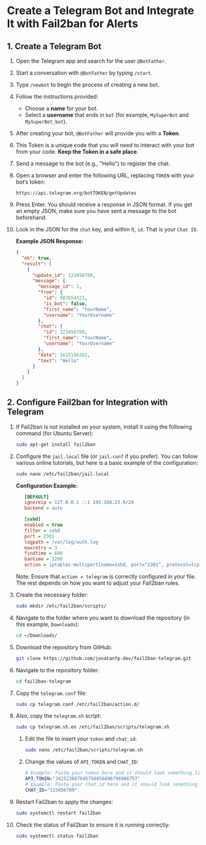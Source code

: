 # Create a Telegram Bot and Integrate It with Fail2ban for Alerts

## 1. Create a Telegram Bot

1. Open the Telegram app and search for the user `@BotFather`.
2. Start a conversation with `@BotFather` by typing `/start`.
3. Type `/newbot` to begin the process of creating a new bot.
4. Follow the instructions provided:
   - Choose a **name** for your bot.
   - Select a **username** that ends in `bot` (for example, `MySuperBot` and `MySuperBot_bot`).
5. After creating your bot, `@BotFather` will provide you with a **Token**.
6. This Token is a unique code that you will need to interact with your bot from your code. **Keep the Token in a safe place**.
7. Send a message to the bot (e.g., "Hello") to register the chat.
8. Open a browser and enter the following URL, replacing `TOKEN` with your bot’s token:

   `https://api.telegram.org/botTOKEN/getUpdates`

9. Press Enter. You should receive a response in JSON format. If you get an empty JSON, make sure you have sent a message to the bot beforehand.
10. Look in the JSON for the `chat` key, and within it, `id`. That is your `Chat ID`.

    **Example JSON Response:**

    ```json
    {
      "ok": true,
      "result": [
        {
          "update_id": 123456789,
          "message": {
            "message_id": 1,
            "from": {
              "id": 987654321,
              "is_bot": false,
              "first_name": "YourName",
              "username": "YourUsername"
            },
            "chat": {
              "id": 123456789,
              "first_name": "YourName",
              "username": "YourUsername"
            },
            "date": 1615156262,
            "text": "Hello"
          }
        }
      ]
    }
    ```

## 2. Configure Fail2ban for Integration with Telegram

1. If Fail2ban is not installed on your system, install it using the following command (for Ubuntu Server):

   ```bash
   sudo apt-get install fail2ban
   ```

2. Configure the `jail.local` file (or `jail.conf` if you prefer). You can follow various online tutorials, but here is a basic example of the configuration:

   ```bash
   sudo nano /etc/fail2ban/jail.local
   ```

   **Configuration Example:**

   ```ini
      [DEFAULT]
      ignoreip = 127.0.0.1 ::1 192.168.23.0/24
      backend = auto

      [sshd]
      enabled = true
      filter = sshd
      port = 2301
      logpath = /var/log/auth.log
      maxretry = 3
      findtime = 600
      bantime = 1200
      action = iptables-multiport[name=sshd, port="2301", protocol=tcp] telegram
   ```

   Note: Ensure that `action = telegram` is correctly configured in your file. The rest depends on how you want to adjust your Fail2ban rules.

3. Create the necessary folder:

   ```bash
   sudo mkdir /etc/fail2ban/scripts/
   ```

4. Navigate to the folder where you want to download the repository (in this example, `Downloads`):

   ```bash
   cd ~/Downloads/
   ```

5. Download the repository from GitHub:

   ```bash
   git clone https://github.com/jonatanfp-dev/fail2ban-telegram.git
   ```

6. Navigate to the repository folder:

   ```bash
   cd fail2ban-telegram
   ```

7. Copy the `telegram.conf` file:

   ```bash
   sudo cp telegram.conf /etc/fail2ban/action.d/
   ```

8. Also, copy the `telegram.sh` script:

   ```bash
   sudo cp telegram.sh.en /etc/fail2ban/scripts/telegram.sh
   ```

   1. Edit the file to insert your `token` and `chat_id`:

      ```bash
      sudo nano /etc/fail2ban/scripts/telegram.sh
      ```

   2. Change the values of `API_TOKEN` and `CHAT_ID`:
      ```bash
      # Example: Paste your token here and it should look something like
      API_TOKEN="342523667645756856896796966757"
      # Example: Paste your chat_id here and it should look something like
      CHAT_ID="123456789"
      ```

9. Restart Fail2ban to apply the changes:

   ```bash
   sudo systemctl restart fail2ban
   ```

10. Check the status of Fail2ban to ensure it is running correctly:

    ```bash
    sudo systemctl status fail2ban
    ```